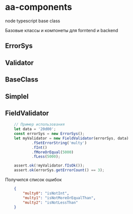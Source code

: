 

# aa-components
node typescript base class

Базовые классы и компонеты для forntend и backend

## ErrorSys

## Validator

## BaseClass

## SimpleI

## FieldValidator

```typescript
    // Пример использования
    let data = '20d00';
    const errorSys = new ErrorSys();
    let myValidator = new FieldValidator(errorSys, data)
            .fSetErrorString('multy')
            .fInt()
            .fMoreOrEqual(5000)
            .fLess(5000);

    assert.ok(!myValidator.fIsOk());
    assert.ok(errorSys.getErrorCount() == 3);
```

Получился список ошибок
```JSON
    { 
        "multy0": "isNotInt",
        "multy1": "isNotMoreOrEqualThan",
        "multy2": "isNotLessThan" 
    }
```
